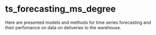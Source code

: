 # ts_forecasting_ms_degree
Here are presented models and methods for time series forecasting and their perfomance on data on deliveries to the warehouse.
